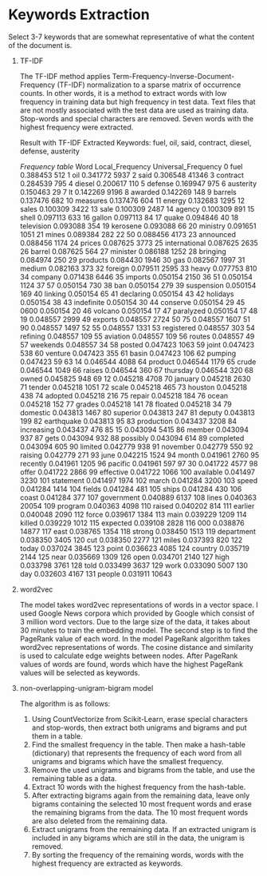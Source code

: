 # Keywords Extraction

Select 3-7 keywords that are somewhat representative of what the content of the document is. 

1. TF-IDF 

    The TF-IDF method applies Term-Frequency-Inverse-Document-Frequency (TF-IDF) normalization to a sparse matrix of occurrence counts. 
    In other words, it is a method to extract words with low frequency in training data but high frequency in test data. 
    Text files that are not mostly associated with the test data are used as training data. 
    Stop-words and special characters are removed. Seven words with the highest frequency were extracted.
    
    Result with TF-IDF
    Extracted Keywords:
    fuel, oil, said, contract, diesel, defense, austerity


    *Frequency table*
                  Word  Local_Frequency  Universal_Frequency
    0             fuel         0.388453                  512
    1              oil         0.341772                 5937
    2             said         0.306548                41346
    3         contract         0.284539                  795
    4           diesel         0.200617                  110
    5          defense         0.169947                  975
    6        austerity         0.150463                   29
    7               lt         0.142269                 9196
    8          awarded         0.142269                  148
    9          barrels         0.137476                  682
    10        measures         0.137476                  604
    11          energy         0.132683                 1295
    12           sales         0.100309                 3422
    13            sale         0.100309                 2487
    14          agency         0.100309                  891
    15           shell         0.097113                  633
    16          gallon         0.097113                   84
    17           quake         0.094846                   40
    18      television         0.093088                  354
    19        kerosene         0.093088                   66
    20        ministry         0.091651                 1051
    21           mines         0.089384                  282
    22              50         0.088456                 4173
    23       announced         0.088456                 1174
    24          prices         0.087625                 3773
    25   international         0.087625                 2635
    26          barrel         0.087625                  564
    27        minister         0.086188                 1252
    28        bringing         0.084974                  250
    29        products         0.084430                 1946
    30             gas         0.082567                 1997
    31          medium         0.082163                  373
    32         foreign         0.079511                 2595
    33           heavy         0.077753                  810
    34         company         0.071438                 6446
    35         imports         0.050154                 2150
    36              51         0.050154                 1124
    37              57         0.050154                  730
    38             ban         0.050154                  279
    39      suspension         0.050154                  169
    40         linking         0.050154                   65
    41       declaring         0.050154                   43
    42        holidays         0.050154                   38
    43      indefinite         0.050154                   30
    44        conserve         0.050154                   29
    45            0600         0.050154                   20
    46         volcano         0.050154                   17
    47       paralyzed         0.050154                   17
    48              19         0.048557                 2999
    49         exports         0.048557                 2724
    50              75         0.048557                 1607
    51              90         0.048557                 1497
    52              55         0.048557                 1331
    53      registered         0.048557                  303
    54        refining         0.048557                  109
    55        aviation         0.048557                  109
    56          routes         0.048557                   49
    57        weekends         0.048557                   34
    58          posted         0.047423                 1063
    59           joint         0.047423                  538
    60         venture         0.047423                  355
    61           basin         0.047423                  106
    62         pumping         0.047423                   59
    63              14         0.046544                 4088
    64         product         0.046544                 1179
    65           crude         0.046544                 1049
    66          raises         0.046544                  360
    67        thursday         0.046544                  320
    68           owned         0.045825                  948
    69              12         0.045218                 4708
    70         january         0.045218                 2630
    71          tender         0.045218                 1051
    72           scale         0.045218                  465
    73         houston         0.045218                  438
    74         adopted         0.045218                  216
    75          repair         0.045218                  184
    76           ocean         0.045218                  152
    77          grades         0.045218                  141
    78         floated         0.045218                   34
    79        domestic         0.043813                 1467
    80        superior         0.043813                  247
    81          deputy         0.043813                  199
    82      earthquake         0.043813                   95
    83      production         0.043437                 3208
    84      increasing         0.043437                  476
    85              15         0.043094                 5415
    86          member         0.043094                  937
    87            gets         0.043094                  932
    88        possibly         0.043094                  614
    89       completed         0.043094                  605
    90         limited         0.042779                  938
    91        november         0.042779                  550
    92         raising         0.042779                  271
    93            june         0.042215                 1524
    94           month         0.041961                 2760
    95        recently         0.041961                 1205
    96         pacific         0.041961                  597
    97              30         0.041722                 4577
    98           offer         0.041722                 2866
    99       effective         0.041722                 1066
    100      available         0.041497                 3230
    101      statement         0.041497                 1974
    102          march         0.041284                 3200
    103          speed         0.041284                 1414
    104         fields         0.041284                  481
    105          ships         0.041284                  430
    106          coast         0.041284                  377
    107     government         0.040889                 6137
    108          lines         0.040363                20054
    109        program         0.040363                 4098
    110         raised         0.040202                  814
    111        earlier         0.040048                 2090
    112          force         0.039617                 1384
    113           main         0.039229                 1209
    114         killed         0.039229                 1012
    115       expected         0.039108                 2828
    116            000         0.038876                14877
    117           east         0.038765                 1354
    118         strong         0.038450                 1513
    119     department         0.038350                 3405
    120            cut         0.038350                 2277
    121          miles         0.037393                  820
    122          today         0.037024                 3845
    123          point         0.036623                 4085
    124        country         0.035719                 2144
    125           near         0.035669                 1309
    126           open         0.034701                 2140
    127           high         0.033798                 3761
    128           told         0.033499                 3637
    129           work         0.033090                 5007
    130            day         0.032603                 4167
    131         people         0.031911                10643


2. word2vec

    The model takes word2vec representations of words in a vector space. 
    I used Google News corpora which provided by Google which consist of 3 million word vectors. 
    Due to the large size of the data, it takes about 30 minutes to train the embedding model.
    The second step is to find the PageRank value of each word. In the model PageRank algorithm takes word2vec representations of words. 
    The cosine distance and similarity is used to calculate edge weights between nodes. 
    After PageRank values of words are found, words which have the highest PageRank values will be selected as keywords.
    
    
3. non-overlapping-unigram-bigram model

    The algorithm is as follows:

    1. Using CountVectorize from Scikit-Learn, erase special characters and stop-words, 
       then extract both unigrams and bigrams and put them in a table.
    2. Find the smallest frequency in the table. Then make a hash-table (dictionary) that represents 
       the frequency of each word from all unigrams and bigrams which have the smallest frequency.   
    3. Remove the used unigrams and bigrams from the table, and use the remaining table as a data. 
    4. Extract 10 words with the highest frequency from the hash-table.
    5. After extracting bigrams again from the remaining data, leave only bigrams containing 
       the selected 10 most frequent words and erase the remaining bigrams from the data. 
       The 10 most frequent words are also deleted from the remaining data.
    6. Extract unigrams from the remaining data. 
       If an extracted unigram is included in any bigrams which are still in the data, the unigram is removed.
    7. By sorting the frequency of the remaining words, words with the highest frequency are extracted as keywords.





